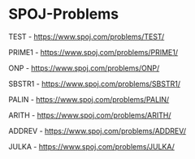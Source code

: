 ﻿# SPOJ-Problems

TEST - https://www.spoj.com/problems/TEST/

PRIME1 - https://www.spoj.com/problems/PRIME1/

ONP - https://www.spoj.com/problems/ONP/

SBSTR1 - https://www.spoj.com/problems/SBSTR1/

PALIN - https://www.spoj.com/problems/PALIN/

ARITH - https://www.spoj.com/problems/ARITH/

ADDREV - https://www.spoj.com/problems/ADDREV/

JULKA - https://www.spoj.com/problems/JULKA/

